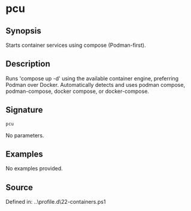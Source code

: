 # pcu

## Synopsis

Starts container services using compose (Podman-first).

## Description

Runs 'compose up -d' using the available container engine, preferring Podman over Docker.
        Automatically detects and uses podman compose, podman-compose, docker compose, or docker-compose.

## Signature

```powershell
pcu
```

No parameters.

## Examples

No examples provided.

## Source

Defined in: ..\profile.d\22-containers.ps1
